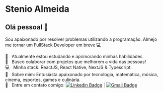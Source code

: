 <img width="5.5rem" src="https://github.com/stenioas.png">


# Stenio Almeida

## Olá pessoal 👋
Sou apaixonado por resolver problemas utilizando a programação.
Almejo me tornar um FullStack Developer em breve :computer:

 :rocket:  &nbsp; Atualmente estou estudando e aprimorando minhas habilidades.
 <br/> :purple_heart: &nbsp; Busco colaborar com projetos que melhorem a vida das pessoas!
 <br/> :computer: &nbsp; Minha stack: ReactJS, React Native, NextJS & Typescript.
 <br/> 💬  &nbsp; Sobre mim: Entusiasta apaixonado por tecnologia, matemática, música, cinema, esportes, games e culinária.
 <br/> :email: &nbsp; Entre em contato comigo: [![Linkedin Badge](https://img.shields.io/badge/-StenioAlmeida-blue?style=flat-square&logo=Linkedin&logoColor=white&link=https://www.linkedin.com/in/steniosilveira/)](https://www.linkedin.com/in/steniosilveira/) 
| 
[![Gmail Badge](https://img.shields.io/badge/-stenioas@gmail.com-c14438?style=flat-square&logo=Gmail&logoColor=white&link=mailto:stenioas@gmail.com)](mailto:stenioas@gmail.com)
